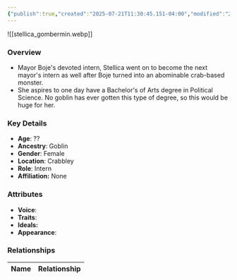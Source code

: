 ```yaml
---
{"publish":true,"created":"2025-07-21T11:30:45.151-04:00","modified":"2025-07-25T11:38:08.365-04:00","published":"2025-07-25T11:38:08.365-04:00","cssclasses":"","Age":"??","Ancestry":"Goblin","Gender":"Female","Location":["Crabbley"],"Role":["Intern"],"Affiliation":["None"],"Appearances":["[[-The High Rollers Campaign-]]"]}
---
```



![[stellica_gombermin.webp]]

### Overview
- Mayor Boje's devoted intern, Stellica went on to become the next mayor's intern as well after Boje turned into an abominable crab-based monster.
- She aspires to one day have a Bachelor's of Arts degree in Political Science. No goblin has ever gotten this type of degree, so this would be huge for her.

### Key Details
- **Age**: ??
- **Ancestry**: Goblin
- **Gender**: Female
- **Location**: Crabbley
- **Role**: Intern
- **Affiliation:** None

### Attributes
- **Voice**: 
- **Traits**: 
- **Ideals:** 
- **Appearance**:

### Relationships

| Name  | Relationship |
| ----- | ------------ |
